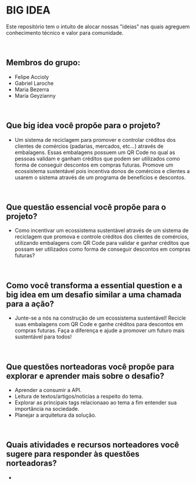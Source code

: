 # BIG IDEA
Este repositório tem o intuito de alocar nossas "ideias" nas quais agreguem conhecimento técnico e valor para comunidade.

<br>

## Membros do grupo:
- Felipe Accioly  
- Gabriel Laroche  
- Maria Bezerra  
- Maria Geyzianny  

<br>

## ​Que big idea você propõe para o projeto?
- Um sistema de reciclagem para promover e controlar créditos dos clientes de comércios (padarias, mercados, etc…) através de embalagens. Essas embalagens possuem um QR Code no qual as pessoas validam e ganham créditos que podem ser utilizados como forma de conseguir descontos em compras futuras. Promove um ecossistema sustentável pois incentiva donos de comércios e clientes a usarem o sistema através de um programa de benefícios e descontos.

<br>

## Que questão essencial você propõe para o projeto?
- Como incentivar um ecossistema sustentável através de um sistema de reciclagem que promova e controle créditos dos clientes de comércios, utilizando embalagens com QR Code para validar e ganhar créditos que possam ser utilizados como forma de conseguir descontos em compras futuras?

<br>

## Como você transforma a essential question e a big idea em um desafio similar a uma chamada para a ação?
- Junte-se a nós na construção de um ecossistema sustentável! Recicle suas embalagens com QR Code e ganhe créditos para descontos em compras futuras. Faça a diferença e ajude a promover um futuro mais sustentável para todos!

<br>

## Que questões norteadoras você propõe para explorar e aprender mais sobre o desafio?
- Aprender a consumir a API.
- Leitura de textos/artigos/noticias a respeito do tema.
- Explorar as principais tags relacionaao ao tema a fim entender sua importância na sociedade.
- Planejar a arquitetura da solução.

<br>

## Quais atividades e recursos norteadores você sugere para responder às questões norteadoras?
- 

